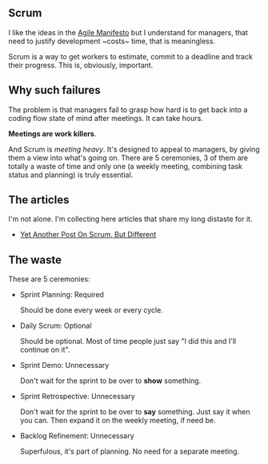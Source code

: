 ## Scrum

I like the ideas in the [Agile Manifesto](https://agilemanifesto.org/)
but I understand for managers, that need to justify development
~costs~ time, that is meaningless.

Scrum is a way to get workers to estimate, commit to a deadline and
track their progress. This is, obviously, important.


## Why such failures

The problem is that managers fail to grasp how hard is to get back into
a coding flow state of mind after meetings. It can take hours.

**Meetings are work killers**.

And Scrum is _meeting heavy_. It's designed to appeal to managers, by
giving them a view into what's going on. There are 5 ceremonies, 3 of
them are totally a waste of time and only one (a weekly meeting,
combining task status and planning) is truly essential.


## The articles

I'm not alone. I'm collecting here articles that share my long distaste
for it.

- [Yet Another Post On Scrum, But Different](https://thecodist.com/yet-another-post-on-scrum-but-different/)



## The waste

These are 5 ceremonies:

- Sprint Planning: Required

  Should be done every week or every cycle.

- Daily Scrum: Optional

  Should be optional. Most of time people just say "I did this and I'll
  continue on it".

- Sprint Demo: Unnecessary

  Don't wait for the sprint to be over to **show** something.

- Sprint Retrospective: Unnecessary

  Don't wait for the sprint to be over to **say** something.
  Just say it when you can. Then expand it on the weekly meeting, if
  need be.

- Backlog Refinement: Unnecessary

  Superfulous, it's part of planning. No need for a separate meeting.
